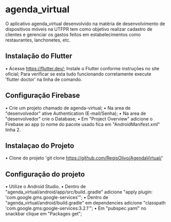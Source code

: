 # agenda_virtual

O aplicativo agenda_virtual desenvolvido na matéria de desenvolvimento de dispositivos móveis na UTFPR tem como objetivo realizar cadastro de clientes e gerenciar os gastos feitos em estabelecimentos como restaurantes, lanchonetes, etc.

## Instalação do Flutter

• Acesse https://flutter.dev/; Instale o Flutter conforme instruções no site oficial; Para verificar se esta tudo funcionando corretamente execute 'flutter doctor' na linha de comando.

## Configuração Firebase

• Crie um projeto chamado de agenda-virtual; 
• Na area de "desenvolvedor" ative Authentication (E-mail/Senha); 
• Na area de "desenvolvedor" crie o Database; 
• Em "Project Overview" adicione o Firebase ao app (o nome do pacote usado fica em "AndroidManifest.xml" linha 2.

## Instalaçao do Projeto

• Clone do projeto 'git clone https://github.com/RegisOlivo/AgendaVirtual/'

## Configuração do projeto

• Utilize o Android Studio.
• Dentro de "agenda_virtual/android/app/src/build..gradle" adicione "apply plugin: 'com.google.gms.google-services'"; 
• Dentro de "agenda_virtual/android/build.gradle" em dependencies adicione "classpath 'com.google.gms:google-services:3.2.1'"; 
• Em "pubspec.yaml" no snackbar clique em "Packages get";
